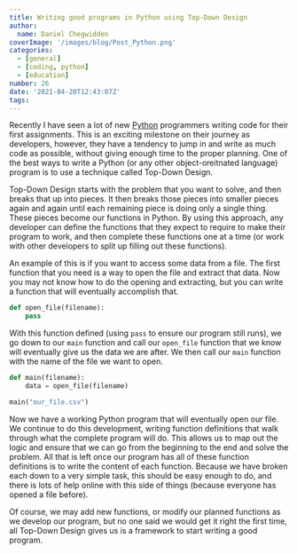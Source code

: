 ```yaml
---
title: Writing good programs in Python using Top-Down Design
author: 
  name: Daniel Chegwidden
coverImage: '/images/blog/Post_Python.png'
categories:
  - [general]
  - [coding, python]
  - [education]
number: 26
date: '2021-04-20T12:43:07Z'
tags:
---
```


Recently I have seen a lot of new [Python](https://www.python.org) programmers writing code for their first assignments. This is an exciting milestone on their journey as developers, however, they have a tendency to jump in and write as much code as possible, without giving enough time to the proper planning. One of the best ways to write a Python (or any other object-oreitnated language) program is to use a technique called Top-Down Design.

Top-Down Design starts with the problem that you want to solve, and then breaks that up into pieces. It then breaks those pieces into smaller pieces again and again until each remaining piece is doing only a single thing. These pieces become our functions in Python. By using this approach, any developer can define the functions that they expect to require to make their program to work, and then complete these functions one at a time (or work with other developers to split up filling out these functions).

An example of this is if you want to access some data from a file. The first function that you need is a way to open the file and extract that data. Now you may not know how to do the opening and extracting, but you can write a function that will eventually accomplish that.

```python
def open_file(filename):
    pass
```

With this function defined (using ```pass``` to ensure our program still runs), we go down to our ```main``` function and call our ```open_file``` function that we know will eventually give us the data we are after. We then call our ```main``` function with the name of the file we want to open.

```python
def main(filename):
    data = open_file(filename)

main("our_file.csv")
```

Now we have a working Python program that will eventually open our file. We continue to do this development, writing function definitions that walk through what the complete program will do. This allows us to map out the logic and ensure that we can go from the beginning to the end and solve the problem. All that is left once our program has all of these function definitions is to write the content of each function. Because we have broken each down to a very simple task, this should be easy enough to do, and there is lots of help online with this side of things (because everyone has opened a file before).

Of course, we may add new functions, or modify our planned functions as we develop our program, but no one said we would get it right the first time, all Top-Down Design gives us is a framework to start writing a good program.
